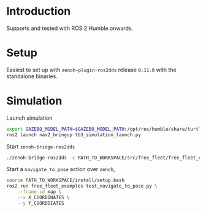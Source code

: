 # Introduction

Supports and tested with ROS 2 Humble onwards.

# Setup

Easiest to set up with `zenoh-plugin-ros2dds` release `0.11.0` with the standalone binaries.

# Simulation

Launch simulation

```bash
export GAZEBO_MODEL_PATH=$GAZEBO_MODEL_PATH:/opt/ros/humble/share/turtlebot3_gazebo/models
ros2 launch nav2_bringup tb3_simulation_launch.py
```

Start `zenoh-bridge-ros2dds`

```bash
./zenoh-bridge-ros2dds -c PATH_TO_WORKSPACE/src/free_fleet/free_fleet_examples/configs/example.json5
```

Start a `navigate_to_pose` action over `zenoh`,

```bash
source PATH_TO_WORKSPACE/install/setup.bash
ros2 run free_fleet_examples test_navigate_to_pose.py \
    --frame-id map \
    --x X_COORDINATES \
    --y Y_COORDDIATES
```
